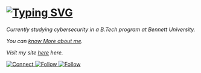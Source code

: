<h1>
  <a href="https://git.io/typing-svg">
    <img src="https://readme-typing-svg.demolab.com?font=Roboto&size=20&duration=3000&pause=1000&color=F7F7F7&width=435&lines=Hi%2C+It's+Vaibhav" alt="Typing SVG">
  </a>
</h1>

*Currently studying cybersecurity in a B.Tech program at Bennett University.*

*You can [know More about me](https://youtube.com).*

*Visit my site [here](https://youtube.com) here.*

<p>
  <a href="https://www.linkedin.com/in/vaibhav-pathak-9202652b7" target="_blank">
    <img alt="Connect" src="https://img.shields.io/badge/Connect-0A66C2?style=flat&logo=linkedin&logoColor=ffffff">
  </a>
  <a href="https://twitter.com/" target="_blank">
    <img alt="Follow" src="https://img.shields.io/badge/Follow-ffffff?style=flat&logo=X&logoColor=black">
  </a>
  <a href="https://instagram.com/_vaibhav._.11" target="_blank">
    <img alt="Follow" src="https://img.shields.io/badge/Follow-833AB4?style=flat&logo=instagram&logoColor=ffffff">
  </a>
</p>
